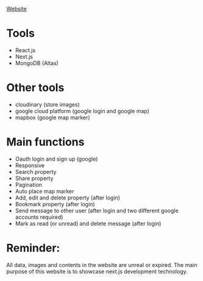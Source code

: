 [Website](https://property-nextjs-ten.vercel.app)

# Tools
- React.js
- Next.js
- MongoDB (Altas)

# Other tools
- cloudinary (store images)
- google cloud platform (google login and google map)
- mapbox (google map marker)

# Main functions
- Oauth login and sign up (google)
- Responsive
- Search property
- Share property
- Pagination
- Auto place map marker
- Add, edit and delete property (after login)
- Bookmark property (after login)
- Send message to other user (after login and two different google accounts required)
- Mark as read (or unread) and delete message (after login)

# Reminder:
All data, images and contents in the website are unreal or expired. The main purpose of this website is to showcase next.js development technology.
